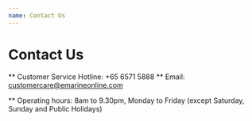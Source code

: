 ```yaml
---
name: Contact Us 
---
```


# Contact Us 

** Customer Service Hotline: +65 6571 5888 
** Email: [customercare@emarineonline.com](mailto:customercare@emarineonline.com)

** Operating hours: 8am to 9.30pm, Monday to Friday (except Saturday, Sunday and Public Holidays)
